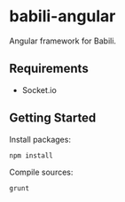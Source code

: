 # babili-angular

Angular framework for Babili.

## Requirements

* Socket.io

## Getting Started

Install packages:

```
npm install
```

Compile sources:

```
grunt
```
